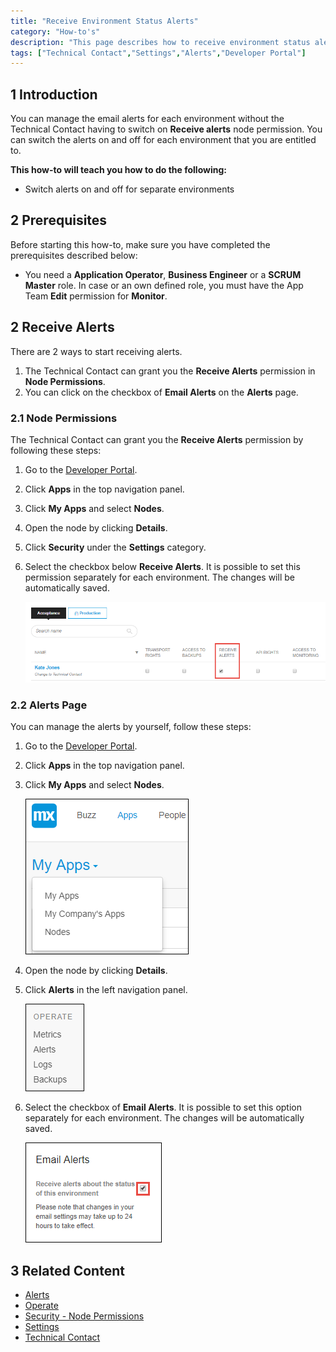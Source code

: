 ```yaml
---
title: "Receive Environment Status Alerts"
category: "How-to's"
description: "This page describes how to receive environment status alerts."
tags: ["Technical Contact","Settings","Alerts","Developer Portal"]
---
```


## 1 Introduction

You can manage the email alerts for each environment without the Technical Contact having to switch on **Receive alerts** node permission. 
You can switch the alerts on and off for each environment that you are entitled to. 

**This how-to will teach you how to do the following:**

* Switch alerts on and off for separate environments

## 2 Prerequisites

Before starting this how-to, make sure you have completed the prerequisites described below:

* You need a **Application Operator**, **Business Engineer** or a **SCRUM Master** role. In case or an own defined role, you must have the App Team **Edit** permission for **Monitor**.
    
    
## 2 Receive Alerts

There are 2 ways to start receiving alerts. 

1. The Technical Contact can grant you the **Receive Alerts** permission in **Node Permissions**.
2. You can click on the checkbox of **Email Alerts** on the **Alerts** page.

### 2.1 Node Permissions  

The Technical Contact can grant you the **Receive Alerts** permission by following these steps:

1. Go to the [Developer Portal](http://home.mendix.com).
2. Click **Apps** in the top navigation panel.
3. Click **My Apps** and select **Nodes**.
4. Open the node by clicking **Details**.
5. Click **Security** under the **Settings** category.
6. Select the checkbox below **Receive Alerts**. It is possible to set this permission separately for each environment. The changes will be automatically saved.

    ![](attachments/settings/receive-alerts.png)

### 2.2 Alerts Page

You can manage the alerts by yourself, follow these steps:

1. Go to the [Developer Portal](http://home.mendix.com).
2. Click **Apps** in the top navigation panel.
3. Click **My Apps** and select **Nodes**.

    ![](attachments/general/myapps.png)

4. Open the node by clicking **Details**.
5. Click **Alerts** in the left navigation panel. 

    ![](attachments/operate/operate.png)

6. Select the checkbox of **Email Alerts**.  It is possible to set this option separately for each environment. The changes will be automatically saved.

    ![](attachments/operate/email-alerts.png)

## 3 Related Content

* [Alerts](/developerportal/operate/monitoring-application-health)
* [Operate](/developerportal/operate)
* [Security - Node Permissions](/developerportal/settings/node-permissions)
* [Settings](/developerportal/settings)  
* [Technical Contact](/developerportal/settings/technical-contact)
